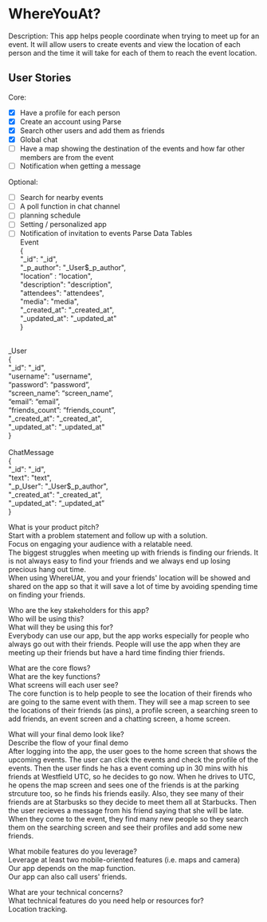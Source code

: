 # WhereYouAt?

Description:
This app helps people coordinate when trying to meet up for an event. It will allow users to create events and view the location of each person and the time it will take for each of them to reach the event location.

## User Stories

Core:
- [x] Have a profile for each person
- [x] Create an account using Parse
- [x] Search other users and add them as friends
- [x] Global chat
- [ ] Have a map showing the destination of the events and how far other members are from the event
- [ ] Notification when getting a message

Optional:
- [ ] Search for nearby events
- [ ] A poll function in chat channel
- [ ] planning schedule
- [ ] Setting / personalized app
- [ ] Notification of invitation to events
Parse Data Tables <br/>
Event<br/>
{<br/>
    "_id": "_id",<br/>
    "_p_author": "_User$_p_author",<br/>
    "location” : “location",<br/>
    "description": "description",<br/>
    "attendees": "attendees",<br/>
    "media": "media",<br/>
    "_created_at": "_created_at",<br/>
    "_updated_at": "_updated_at"<br/>
}<br/>
<br/>
_User<br/>
{<br/>
    "_id": "_id",<br/>
"username": "username",<br/>
“password”: “password”,<br/>
“screen_name”: “screen_name”,<br/>
 “email”: “email”,<br/>
“friends_count”: “friends_count”,<br/>
    "_created_at": "_created_at",<br/>
    "_updated_at": "_updated_at"<br/>
}<br/>
<br/>
ChatMessage<br/>
{<br/>
    "_id": "_id",<br/>
    "text": "text",<br/>
    "_p_User": "_User$_p_author",<br/>
    "_created_at": "_created_at",<br/>
    "_updated_at": “_updated_at”<br/>
}<br/>




What is your product pitch?<br/>
Start with a problem statement and follow up with a solution.<br/>
Focus on engaging your audience with a relatable need.<br/>
The biggest struggles when meeting up with friends is finding our friends. It is not always easy to find your friends and we always end up losing precious hang out time. <br/>
When using WhereUAt, you and your friends' location will be showed and shared on the app so that it will save a lot of time by avoiding spending time on finding your friends.<br/>

Who are the key stakeholders for this app?<br/>
Who will be using this?<br/>
What will they be using this for?<br/>
Everybody can use our app, but the app works especially for people who always go out with their friends. People will use the app when they are meeting up their friends but have a hard time finding thier friends.<br/>

What are the core flows?<br/>
What are the key functions?<br/>
What screens will each user see?<br/>
The core function is to help people to see the location of their firends who are going to the same event with them. They will see a map screen to see the locations of their friends (as pins), a profile screen, a searching sreen to add friends, an event screen and a chatting screen, a home screen.<br/>

What will your final demo look like?<br/>
Describe the flow of your final demo<br/>
After logging into the app, the user goes to the home screen that shows the upcoming events. The user can click the events and check the profile of the events. Then the user finds he has a event coming up in 30 mins with his friends at Westfield UTC, so he decides to go now. When he drives to UTC, he opens the map screen and sees one of the friends is at the parking strcuture too, so he finds his friends easily. Also, they see many of their friends are at Starbusks so they decide to meet them all at Starbucks. Then the user recieves a message from his friend saying that she will be late. When they come to the event, they find many new people so they search them on the searching screen and see their profiles and add some new friends.<br/>

What mobile features do you leverage?<br/>
Leverage at least two mobile-oriented features (i.e. maps and camera)<br/>
Our app depends on the map function.<br/>
Our app can also call users' friends.<br/>

What are your technical concerns?<br/>
What technical features do you need help or resources for?<br/>
Location tracking.<br/>
